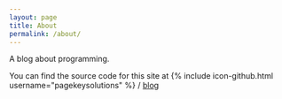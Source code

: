 ```yaml
---
layout: page
title: About
permalink: /about/
---
```


A blog about programming.

You can find the source code for this site at
{% include icon-github.html username="pagekeysolutions" %} /
[blog](https://github.com/pagekeysolutions/blog)
